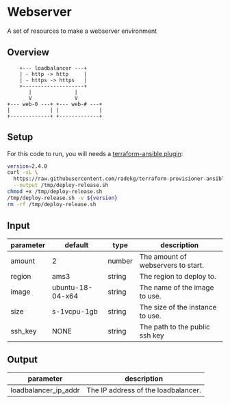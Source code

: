 # Webserver

A set of resources to make a webserver environment

## Overview

```
    +--- loadbalancer ---+
    | - http -> http     |
    | - https -> https   |
    +--------------------+
       |              |
       V              V
+--- web-0 ---+ +--- web-# ---+
|             | |             |
+-------------+ +-------------+
```

## Setup

For this code to run, you will needs a [terraform-ansible plugin](https://github.com/radekg/terraform-provisioner-ansible):

```bash
version=2.4.0
curl -sL \
  https://raw.githubusercontent.com/radekg/terraform-provisioner-ansible/master/bin/deploy-release.sh \
  --output /tmp/deploy-release.sh
chmod +x /tmp/deploy-release.sh
/tmp/deploy-release.sh -v ${version}
rm -rf /tmp/deploy-release.sh
```


## Input

| parameter | default          | type   | description                        |
|-----------|------------------|--------|------------------------------------|
| amount    | 2                | number | The amount of webservers to start. |
| region    | ams3             | string | The region to deploy to.           |
| image     | ubuntu-18-04-x64 | string | The name of the image to use.      |
| size      | s-1vcpu-1gb      | string | The size of the instance to use.   |
| ssh_key   | NONE             | string | The path to the public ssh key     |

## Output

| parameter           | description                         |
|---------------------|-------------------------------------|
|loadbalancer_ip_addr | The IP address of the loadbalancer. |

